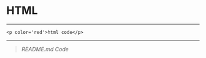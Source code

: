 # HTML
---
```
<p color='red'>html code</p>
```
***
>  _README.md Code_
[^1]: HTML PROJECT 1
[^2]: HTML PROJECT 2
